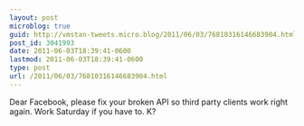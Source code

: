 ```yaml
---
layout: post
microblog: true
guid: http://vmstan-tweets.micro.blog/2011/06/03/76810316146683904.html
post_id: 3041993
date: 2011-06-03T18:39:41-0600
lastmod: 2011-06-03T18:39:41-0600
type: post
url: /2011/06/03/76810316146683904.html
---
```

Dear Facebook, please fix your broken API so third party clients work right again. Work Saturday if you have to. K?
